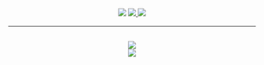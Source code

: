 <h3 align="center">
  <img src="https://img.shields.io/github/commit-activity/w/DraimDEV/Survival?color=green&style=for-the-badge">
  <a href="https://discord.gg/draimcido/" alt="Дискорд">
      <img src="https://img.shields.io/discord/422951477535834123?color=green&style=for-the-badge"/>
  </a>
  <a href="https://draimcido.ru" alt="Сайт">
      <img src="https://img.shields.io/website?down_color=darkred&down_message=%D0%9E%D1%82%D0%BA%D0%BB%D1%8E%D1%87%D0%B5%D0%BD&style=for-the-badge&up_color=green&up_message=%D0%97%D0%B0%D0%BF%D1%83%D1%89%D0%B5%D0%BD&url=https%3A%2F%2Fdraimcido.ru"/>
  </a>
</h3>

<hr>

<h2 align="center">
  <a href="https://github.com/DraimCiDo">
    <img align="center" src="https://github-readme-stats.vercel.app/api?username=DraimCido&show_icons=true&theme=radical">
  </a>
  <br>
  <a href="https://github.com/DraimCiDo">
    <img align="center" src="https://github-readme-stats.vercel.app/api/top-langs/?username=DraimCido&layout=compact">
  </a>
</h2>
